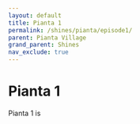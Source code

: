 ```yaml
---
layout: default 
title: Pianta 1
permalink: /shines/pianta/episode1/
parent: Pianta Village
grand_parent: Shines
nav_exclude: true
---
```


<!---
nav_exclude: true is there while this has no content;
replace with nav_order: 1 once this has some content
-->

# Pianta 1
Pianta 1 is 
